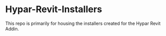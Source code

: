 # Hypar-Revit-Installers
This repo is primarily for housing the installers created for the Hypar Revit Addin.
